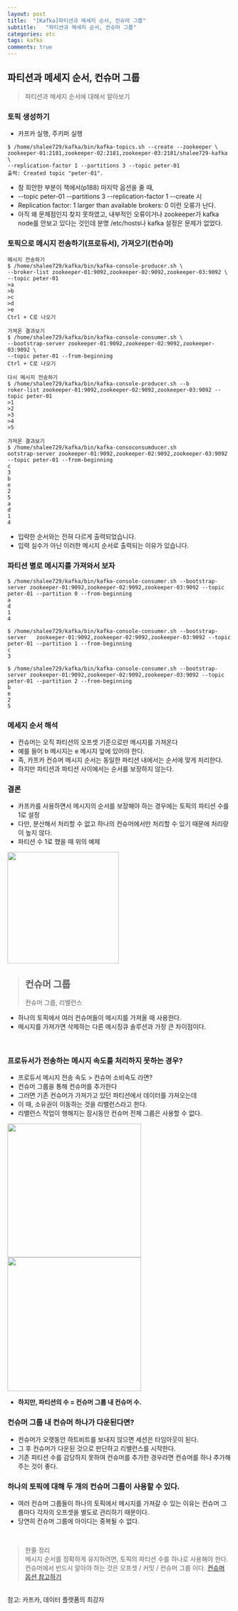 ```yaml
---
layout: post
title:  "[Kafka]파티션과 메세지 순서, 컨슈머 그룹"
subtitle:   "파티션과 메세지 순서, 컨슈머 그룹"
categories: etc
tags: kafka
comments: true
---
```


## 파티션과 메세지 순서, 컨슈머 그룹

> 파티션과 메세지 순서에 대해서 알아보기

### 토픽 생성하기

- 카프카 실행, 주키퍼 실행

```
$ /home/shalee729/kafka/bin/kafka-topics.sh --create --zookeeper \
zookeeper-01:2181,zookeeper-02:2181,zookeeper-03:2181/shalee729-kafka \
--replication-factor 1 --partitions 3 --topic peter-01
출력: Created topic "peter-01".
```

- 참 희안한 부분이 책에서(p188) 마지막 옵션을 줄 때,
- --topic peter-01 --partitions 3 --replication-factor 1 --create 시
- Replication factor: 1 larger than available brokers: 0 이런 오류가 난다.
- 아직 왜 문제점인지 찾지 못하였고, 내부적인 오류이거나 zookeeper가 kafka node를 안보고 있다는 것인데 분명 /etc/hosts나 kafka 설정은 문제가 없었다.


### 토픽으로 메시지 전송하기(프로듀서), 가져오기(컨슈머)

```
메시지 전송하기
$ /home/shalee729/kafka/bin/kafka-console-producer.sh \
--broker-list zookeeper-01:9092,zookeeper-02:9092,zookeeper-03:9092 \
--topic peter-01
>a
>b
>c
>d
>e
Ctrl + C로 나오기
```

```
가져온 결과보기
$ /home/shalee729/kafka/bin/kafka-console-consumer.sh \
--bootstrap-server zookeeper-01:9092,zookeeper-02:9092,zookeeper-03:9092 \
--topic peter-01 --from-beginning
Ctrl + C로 나오기
```

```
다시 메시지 전송하기
$ /home/shalee729/kafka/bin/kafka-console-producer.sh --b
roker-list zookeeper-01:9092,zookeeper-02:9092,zookeeper-03:9092 --topic peter-01
>1
>2
>3
>4
>5
```

```
갸져온 결과보기
$ /home/shalee729/kafka/bin/kafka-consoconsumducer.sh
ootstrap-server zookeeper-01:9092,zookeeper-02:9092,zookeeper-03:9092 --topic peter-01 --from-beginning
c
3
b
e
2
5
a
d
1
4
```

- 입략한 순서와는 전혀 다르게 출력되었습니다.
- 입력 실수가 아닌 이러한 메시지 순서로 출력되는 이유가 있습니다.

### 파티션 별로 메시지를 가져와서 보자

```
$ /home/shalee729/kafka/bin/kafka-console-consumer.sh --bootstrap-server zookeeper-01:9092,zookeeper-02:9092,zookeeper-03:9092 --topic peter-01 --partition 0 --from-beginning
a
d
1
4
```

```
$ /home/shalee729/kafka/bin/kafka-console-consumer.sh --bootstrap-server   zookeeper-01:9092,zookeeper-02:9092,zookeeper-03:9092 --topic peter-01 --partition 1 --from-beginning
c
3
```

```
$ /home/shalee729/kafka/bin/kafka-console-consumer.sh --bootstrap-server zookeeper-01:9092,zookeeper-02:9092,zookeeper-03:9092 --topic peter-01 --partition 2 --from-beginning
b
e
2
5
```

### 메세지 순서 해석
- 컨슈머는 오직 파티션의 오프셋 기준으로만 메시지를 가져온다
- 예를 들어 b 메시지는 e 메시지 앞에 있어야 한다.
- 즉, 카프카 컨슈머 메시지 순서는 동일한 파티션 내에서는 순서에 맞게 처리한다.
- 하지만 파티션과 파티션 사이에서는 순서를 보장하지 않는다.

### 결론
- 카프카를 사용하면서 메시지의 순서를 보장해야 하는 경우에는 토픽의 파티션 수를 1로 설정
- 다만, 분산해서 처리할 수 없고 하나의 컨슈머에서만 처리할 수 있기 때문에 처리량이 높지 않다.
- 파티션 수 1로 했을 때 위의 예제  

<img src ="https://github.com/twowinsh87/twowinsh87.github.io/blob/master/assets/kafka_img/kafka5-3.png?raw=true" weight="350" height="250">

<br>

> ## 컨슈머 그룹
> 컨슈머 그룹, 리밸런스

- 하나의 토픽에서 여러 컨슈머들이 메시지를 가져올 때 사용한다.
- 메시지를 가져가면 삭제하는 다른 메시징큐 솔루션과 가장 큰 차이점이다.

<br>

### 프로듀서가 전송하는 메시지 속도를 처리하지 못하는 경우?
- 프로듀서 메시지 전송 속도 > 컨슈머 소비속도 라면?
- 컨슈머 그룹을 통해 컨슈머를 추가한다
- 그러면 기존 컨슈머가 가져가고 있던 파티션에서 데이터를 가져오는데
- 이 때, 소유권이 이동하는 것을 리밸런스라고 한다.
- 리밸런스 작업이 행해지는 잠시동안 컨슈머 전체 그룹은 사용할 수 없다.

<img src ="https://github.com/twowinsh87/twowinsh87.github.io/blob/master/assets/kafka_img/kafka5-4.png?raw=true" weight="400" height="300">

<br>

<img src ="https://github.com/twowinsh87/twowinsh87.github.io/blob/master/assets/kafka_img/kafka5-5.png?raw=true" weight="400" height="300">  


- **하지만, 파티션의 수 = 컨슈머 그룹 내 컨슈머 수.**


### 컨슈머 그룹 내 컨슈머 하나가 다운된다면?
- 컨슈머가 오랫동안 하트비트를 보내지 않으면 세션은 타임아웃이 된다.
- 그 후 컨슈머가 다운된 것으로 판단하고 리밸런스를 시작한다.
- 기존 파티션 수를 감당하지 못하여 컨슈머를 추가한 경우라면 컨슈머를 하나 추가해주는 것이 좋다.


### 하나의 토픽에 대해 두 개의 컨슈머 그룹이 사용할 수 있다.
- 여러 컨슈머 그룹들이 하나의 토픽에서 메시지를 가져갈 수 있는 이유는 컨슈머 그룹마다 각자의 오프셋을 별도로 관리하기 때문이다.
- 당연히 컨슈머 그룹에 아이디는 중복될 수 없다.

<br>

> 한줄 정리  
> 메시지 순서를 정확하게 유지하려면, 토픽의 파티션 수를 하나로 사용해야 한다.  
> 컨슈머에서 반드시 알아야 하는 것은 오프셋 / 커밋 / 컨슈머 그룹 이다.
> [컨슈머 옵션 참고하기](https://twowinsh87.github.io/etc/2018/08/11/etc-kafka-12/)  


<br>
참고: 카프카, 데이터 플랫폼의 최강자
